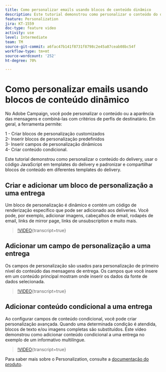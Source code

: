 ```yaml
---
title: Como personalizar emails usando blocos de conteúdo dinâmico
description: Este tutorial demonstrou como personalizar o conteúdo do delivery, usar o código JavaScript em templates do delivery e padronizar e compartilhar blocos de conteúdo em diferentes templates do delivery.
feature: Personalization
jira: KT-1559
doc-type: feature video
activity: use
level: Intermediate
team: TM
source-git-commit: a6fac47b141f8731f8798c2e45a87ceab08bc54f
workflow-type: tm+mt
source-wordcount: '252'
ht-degree: 70%

---
```



# Como personalizar emails usando blocos de conteúdo dinâmico

No Adobe Campaign, você pode personalizar o conteúdo ou a aparência das mensagens e combiná-las com critérios de perfis de destinatário. Em geral, a ferramenta permite:

1 - Criar blocos de personalização customizados\
2- Inserir blocos de personalização predefinidos\
3- Inserir campos de personalização dinâmicos\
4- Criar conteúdo condicional.

Este tutorial demonstrou como personalizar o conteúdo do delivery, usar o código JavaScript em templates do delivery e padronizar e compartilhar blocos de conteúdo em diferentes templates do delivery.

## Criar e adicionar um bloco de personalização a uma entrega

Um bloco de personalização é dinâmico e contém um código de renderização específico que pode ser adicionado aos deliveries. Você pode, por exemplo, adicionar imagens, cabeçalhos de email, rodapés de email, links de mirror page, links de unsubscription e muito mais.

>[!VIDEO](https://video.tv.adobe.com/v/24924?quality=12&learn=on){transcript=true}

## Adicionar um campo de personalização a uma entrega

Os campos de personalização são usados para personalização de primeiro nível do conteúdo das mensagens de entrega. Os campos que você insere em um conteúdo principal mostram onde inserir os dados da fonte de dados selecionada.

>[!VIDEO](https://video.tv.adobe.com/v/24925?quality=12&learn=on){transcript=true}

## Adicionar conteúdo condicional a uma entrega

Ao configurar campos de conteúdo condicional, você pode criar personalização avançada. Quando uma determinada condição é atendida, blocos de texto e/ou imagens completas são substituídos. Este vídeo demonstrou como adicionar conteúdo condicional a uma entrega no exemplo de um informativo multilíngue.

>[!VIDEO](https://video.tv.adobe.com/v/24926?quality=12&learn=on){transcript=true}

Para saber mais sobre o Personalization, consulte a [documentação do produto](https://experienceleague.adobe.com/docs/campaign-classic/using/sending-messages/personalizing-deliveries/about-personalization.html?lang=en).

